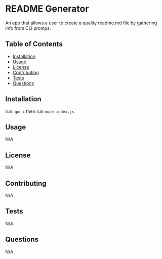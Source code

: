 # README Generator

An app that allows a user to create a quality readme.md file by gathering info from CLI promps.

## Table of Contents
* [Installation](#Installation)
* [Usage](#Usage)
* [License](#License)
* [Contributing](#Contributing)
* [Tests](#Tests)
* [Questions](#Questions)

## Installation

run ```npm i``` then run ```node index.js```

## Usage 

N/A

## License

N/A

## Contributing 

N/A

## Tests

N/A

## Questions

N/A
